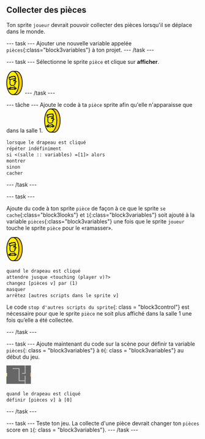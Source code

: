 ## Collecter des pièces

Ton sprite `joueur` devrait pouvoir collecter des pièces lorsqu'il se déplace dans le monde.

\--- task \--- Ajouter une nouvelle variable appelée `pièces`{:class="block3variables"} à ton projet. \--- /task \---

\--- task \--- Sélectionne le sprite `pièce` et clique sur **afficher**.

![capture d'écran](images/coin.png) \--- /task \---

\--- tâche \--- Ajoute le code à ta `pièce` sprite afin qu'elle n'apparaisse que dans la salle 1. ![capture d'écran](images/coin.png)

```blocks3
lorsque le drapeau est cliqué
répéter indéfiniment
si <(salle :: variables) =[1]> alors
montrer 
sinon
cacher
```

\--- /task \---

\--- task \---

Ajoute du code à ton sprite `pièce` de façon à ce que le sprite `se cache`{:class="block3looks"} et `1`{:class="block3variables"} soit ajouté à la variable `pièces`{:class="block3variables"} une fois que le sprite `joueur` touche le sprite `pièce` pour le «ramasser».

![pièce de monnaie](images/coin.png)

```blocks3
quand le drapeau est cliqué 
attendre jusque <touching (player v)?>
changez [pièces v] par (1)
masquer
arrêtez [autres scripts dans le sprite v]
```

Le code `stop d'autres scripts du sprite`{: class = "block3control"} est nécessaire pour que le sprite `pièce` ne soit plus affiché dans la salle 1 une fois qu’elle a été collectée.

\--- /task \---

\--- task \--- Ajoute maintenant du code sur la scène pour définir ta variable `pièces`{: class = "block3variables"} à `0`{: class = "block3variables"} au début du jeu.

![scène](images/stage.png)

```blocks3
quand le drapeau est cliqué
définir [pièces v] à [0]
```

\--- /task \---

\--- task \--- Teste ton jeu. La collecte d'une pièce devrait changer ton `pièces` score en `1`{: class = "block3variables"}. \--- /task \---